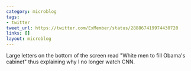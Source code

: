 ```yaml
---
category: microblog
tags:
- twitter
tweet_url: https://twitter.com/ExMember/status/288867419974430720
links: []
layout: microblog
---
```

Large letters on the bottom of the screen read "White men to fill Obama's cabinet" thus explaining why I no longer watch CNN.
